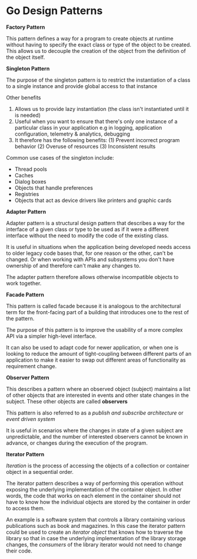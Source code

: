 # Go Design Patterns

****Factory Pattern****

This pattern defines a way for a program to create objects at runtime without having to specify the exact class or type
of the object to be created. This allows us to decouple the creation of the object from the definition of the object
itself.

****Singleton Pattern****

The purpose of the singleton pattern is to restrict the instantiation of a class to a single instance and provide global
access to that instance

Other benefits

1. Allows us to provide lazy instantiation (the class isn't instantiated until it is needed)
2. Useful when you want to ensure that there's only one instance of a particular class in your application e.g in
   logging, application configuration, telemetry & analytics, debugging
3. It therefore has the following benefits: (1) Prevent incorrect program behavior (2) Overuse of resources (3)
   Inconsistent results

Common use cases of the singleton include:

- Thread pools
- Caches
- Dialog boxes
- Objects that handle preferences
- Registries
- Objects that act as device drivers like printers and graphic cards

****Adapter Pattern****

Adapter pattern is a structural design pattern that describes a way for the interface of a given class or type to be
used as if it were a different interface without the need to modify the code of the existing class.

It is useful in situations when the application being developed needs access to older legacy code bases that, for one
reason or the other, can't be changed. Or when working with APIs and subsystems you don't have ownership of and
therefore can't make any changes to.

The adapter pattern therefore allows otherwise incompatible objects to work together.

****Facade Pattern****

This pattern is called facade because it is analogous to the architectural term for the front-facing part of a building
that introduces one to the rest of the pattern.

The purpose of this pattern is to improve the usability of a more complex API via a simpler high-level interface.

It can also be used to adapt code for newer application, or when one is looking to reduce the amount of tight-coupling
between different parts of an application to make it easier to swap out different areas of functionality as requirement
change.

****Observer Pattern****

This describes a pattern where an observed object (subject) maintains a list of other objects that are interested in
events and other state changes in the subject. These other objects are called **observers**

This pattern is also referred to as a _publish and subscribe architecture_ or _event driven system_

It is useful in scenarios where the changes in state of a given subject are unpredictable, and the number of interested
observers cannot be known in advance, or changes during the execution of the program.

****Iterator Pattern****

_Iteration_ is the process of accessing the objects of a collection or container object in a sequential order.

The iterator pattern describes a way of performing this operation without exposing the underlying implementation of the
container object. In other words, the code that works on each element in the container should not have to know how the
individual objects are stored by the container in order to access them.

An example is a software system that controls a library containing various publications such as book and magazines. In
this case the iterator pattern could be used to create an _iterator object_ that knows how to traverse the library so
that in case the underlying implementation of the library storage changes, the _consumers_ of the library iterator would
not need to change their code.
